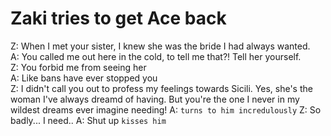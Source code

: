 # Zaki tries to get Ace back

Z: When I met your sister, I knew she was the bride I had always wanted.  
A: You called me out here in the cold, to tell me that?! Tell her yourself.  
Z: You forbid me from seeing her  
A: Like bans have ever stopped you  
Z: I didn't call you out to profess my feelings towards Sicili. Yes, she's the woman I've always dreamd of having. But you're the one I never in my wildest dreams ever imagine needing!
A: `turns to him incredulously`
Z: So badly... I need..
A: Shut up `kisses him`
